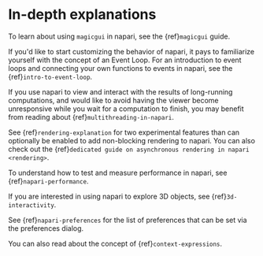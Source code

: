 # In-depth explanations

To learn about using `magicgui` in napari, see the {ref}`magicgui` guide.

If you'd like to start customizing the behavior of napari, it pays to
familiarize yourself with the concept of an Event Loop. For an introduction to
event loops and connecting your own functions to events in napari, see the
{ref}`intro-to-event-loop`.

If you use napari to view and interact with the results of long-running
computations, and would like to avoid having the viewer become unresponsive
while you wait for a computation to finish, you may benefit from reading about
{ref}`multithreading-in-napari`.

See {ref}`rendering-explanation` for two experimental features than can optionally be enabled to add non-blocking rendering to napari. You can also check out the {ref}`dedicated guide on asynchronous rendering in napari <rendering>`.

To understand how to test and measure performance in napari, see {ref}`napari-performance`.

If you are interested in using napari to explore 3D objects, see {ref}`3d-interactivity`.

See {ref}`napari-preferences` for the list of preferences that can be set via the
preferences dialog.

You can also read about the concept of {ref}`context-expressions`.
